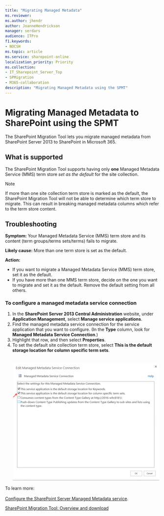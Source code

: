 ```yaml
---
title: "Migrating Managed Metadata"
ms.reviewer: 
ms.author: jhendr
author: JoanneHendrickson
manager: serdars
audience: ITPro
f1.keywords:
- NOCSH
ms.topic: article
ms.service: sharepoint-online
localization_priority: Priority
ms.collection: 
- IT_Sharepoint_Server_Top
- SPMigration
- M365-collaboration
description: "Migrating Managed Metadata using the SPMT"
---
```


# Migrating Managed Metadata to SharePoint using the SPMT

The SharePoint Migration Tool lets you migrate managed metadata from SharePoint Server 2013 to SharePoint in Microsoft 365.

## What is supported

The SharePoint Migration Tool supports having only **one** Managed Metadata Service (MMS) term store *set as the default* for the site collection.

> [!NOTE]
> If more than one site collection term store is marked as the default, the SharePoint Migration Tool will not be able to determine which term store to migrate. This can result in breaking managed metadata columns which refer to the term store content.

## Troubleshooting

**Symptom:**  Your Managed Metadata Service (MMS) term store and its content (term groups/terms sets/terms) fails to migrate.  

**Likely cause:** More than one term store is set as the default.

**Action:**  
- If you want to migrate a Managed Metadata Service (MMS) term store, set it as the default. 
- If you have more than one MMS term store, decide on the one you want to migrate and set it as the default. Remove the default setting from all others.



### To configure a managed metadata service connection

1. In the **SharePoint Server 2013 Central Administration** website, under **Application Management**, select **Manage service applications**.
2. Find the managed metadata service connection for the service application that you want to configure. (In the **Type** column, look for **Managed Metadata Service Connection**.)
3. Highlight that row, and then select **Properties**.
4. To set the default site collection term store, select **This is the default storage location for column specific term sets**.</br>
</br></br>
 ![Default site collection term store](media/managed-metadata-issue1.png)

To learn more:</br></br>
 [Configure the SharePoint Server Managed Metadata service](https://docs.microsoft.com/SharePoint/governance/configure-the-managed-metadata-service).
 
[SharePoint Migration Tool:  Overview and download](https://docs.microsoft.com/sharepointmigration/introducing-the-sharepoint-migration-tool)



